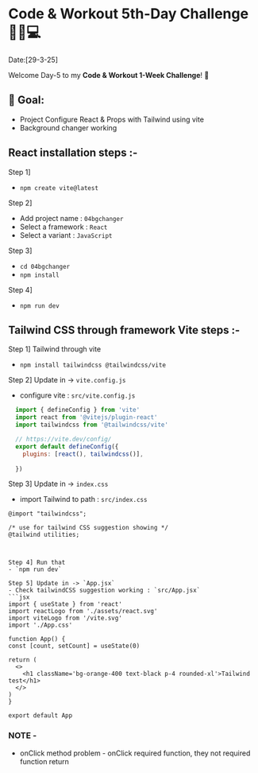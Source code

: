 # Code & Workout 5th-Day Challenge 🏋️‍♂️💻 
Date:[29-3-25]

Welcome Day-5 to my **Code & Workout 1-Week Challenge**! 🚀 

## 📌 Goal:
- Project Configure React & Props with Tailwind using vite 
- Background changer working


## React installation steps :-

Step 1]
  - `npm create vite@latest`

Step 2]
  - Add project name : `04bgchanger`
  - Select a framework : `React`
  - Select a variant : `JavaScript`

Step 3]
  - `cd 04bgchanger`
  - `npm install`

Step 4]
  - `npm run dev`


## Tailwind CSS through framework Vite steps :-

Step 1] Tailwind through vite
  - `npm install tailwindcss @tailwindcss/vite`


Step 2] Update in -> `vite.config.js`
  - configure vite  : `src/vite.config.js`
```js
  import { defineConfig } from 'vite'
  import react from '@vitejs/plugin-react'
  import tailwindcss from '@tailwindcss/vite'

  // https://vite.dev/config/
  export default defineConfig({
    plugins: [react(), tailwindcss()],
    
  })
```

Step 3] Update in -> `index.css`
  - import Tailwind to path :  `src/index.css`  
  ```
  @import "tailwindcss";
  
  /* use for tailwind CSS suggestion showing */
  @tailwind utilities;
  


Step 4] Run that
  - `npm run dev`

Step 5] Update in -> `App.jsx`
- Check tailwindCSS suggestion working : `src/App.jsx`
```jsx
import { useState } from 'react'
import reactLogo from './assets/react.svg'
import viteLogo from '/vite.svg'
import './App.css'

function App() {
  const [count, setCount] = useState(0)

  return (
    <>
      <h1 className='bg-orange-400 text-black p-4 rounded-xl'>Tailwind test</h1>
    </>
  )
}

export default App

```

<!-- 
Old Step 6] 

  - add file to path : `tailwind.config.js`
  
  /** @type {import('tailwindcss').Config} */
export default {
	content: [
	  "./index.html",
	  "./src/**/*.{js,ts,jsx,tsx}"
	],
	theme: {
	  extend: {},
	},
	plugins: [],
  };
-->

### NOTE -
- onClick method problem - onClick required function, they not required function return 


